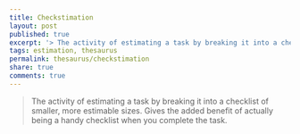 ```yaml
---
title: Checkstimation
layout: post
published: true
excerpt: '> The activity of estimating a task by breaking it into a checklist'
tags: estimation, thesaurus
permalink: thesaurus/checkstimation
share: true
comments: true
---
```

> The activity of estimating a task by breaking it into a checklist of smaller, more estimable sizes. Gives the added benefit of actually being a handy checklist when you complete the task.